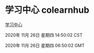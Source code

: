 # 学习中心 colearnhub
[学习中心](http://:56308/colearnhub/)

2020年 11月 26日 星期四 14:50:02 CST

2020年 11月 26日 星期四 06:50:02 GMT
